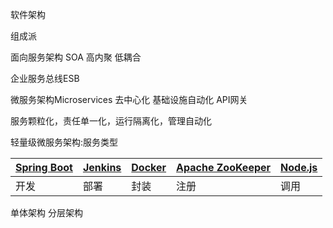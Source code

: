 软件架构

组成派

面向服务架构 SOA    高内聚 低耦合

企业服务总线ESB

微服务架构Microservices    去中心化  基础设施自动化  API网关   

服务颗粒化，责任单一化，运行隔离化，管理自动化

轻量级微服务架构:服务类型

[Spring Boot](https://spring.io/)|[Jenkins](https://jenkins.io/)|[Docker](https://www.docker.com/)|[Apache ZooKeeper](https://zookeeper.apache.org/)|[Node.js](https://nodejs.org/)
-|-|-|-|-
开发|部署|封装|注册|调用

单体架构   分层架构
